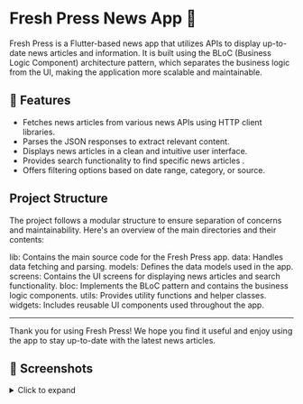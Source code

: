 # Fresh Press News App 📰

Fresh Press is a Flutter-based news app that utilizes APIs to display up-to-date news articles and information. It is built using the BLoC (Business Logic Component) architecture pattern, which separates the business logic from the UI, making the application more scalable and maintainable.

## 🌟 Features

- Fetches news articles from various news APIs using HTTP client libraries.
- Parses the JSON responses to extract relevant content.
- Displays news articles in a clean and intuitive user interface.
- Provides search functionality to find specific news articles .
- Offers filtering options based on date range, category, or source.

## Project Structure

The project follows a modular structure to ensure separation of concerns and maintainability. Here's an overview of the main directories and their contents:

lib: Contains the main source code for the Fresh Press app.
data: Handles data fetching and parsing.
models: Defines the data models used in the app.
screens: Contains the UI screens for displaying news articles and search functionality.
bloc: Implements the BLoC pattern and contains the business logic components.
utils: Provides utility functions and helper classes.
widgets: Includes reusable UI components used throughout the app.


---

Thank you for using Fresh Press! We hope you find it useful and enjoy using the app to stay up-to-date with the latest news articles.

## 📸 Screenshots

<details>
<summary>Click to expand</summary>



### Category Screen
<img src="lib/images/cat.jpeg" alt="login" width="210" height="450">

### News Screen
<img src="lib/images/newsS.jpeg" alt="signUp" width="210" height="450">

### News Screen
<img src="lib/images/newsB.jpeg" alt="Recipe List" width="210" height="450">

<img src="lib/images/drawer.jpeg" alt="Recipe List" width="210" height="450">





</details>
